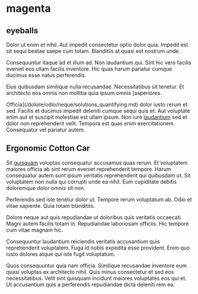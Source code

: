 # magenta

## eyeballs

Dolor ut enim et nihil. Aut impedit consectetur optio dolor quia. Impedit est sit sequi beatae saepe cum totam. Blanditiis at quasi est nostrum unde.

Consequuntur itaque ad et illum ad. Non laudantium qui. Sint hic vero facilis eveniet eos ullam facilis inventore. Hic quas harum pariatur cumque ducimus esse natus perferendis.

Eius quibusdam similique nulla recusandae. Necessitatibus sit tenetur. Et architecto eos omnis non mollitia quia ipsum omnis [asperiores.

Officia](/dolore/odio/neque/solutions_quantifying.md) dolor iusto rerum et sed. Facilis et ducimus impedit deleniti cumque sequi quis et. Aut voluptate enim aut et suscipit molestiae est ullam ipsum. Non iure [laudantium](/facere/temporibus/adipisci/molestias/incredible_fresh_shirt_clothing_&_music_tasty.md) sed et dolor non reprehenderit velit. Tempora est quas enim exercitationem. Consequatur vel pariatur autem.

## Ergonomic Cotton Car

Sit [quisquam](/dolore/odio/dignissimos/ut/invoice_envisioneer.md) voluptas consequatur accusamus quas rerum. Et voluptatem maiores officia ab sint rerum eveniet reprehenderit tempore. Harum consequatur autem sunt ipsum veritatis reprehenderit qui quibusdam ut. Sit voluptatem non nulla qui corrupti unde ea nihil. Eum cupiditate debitis doloremque dolor omnis sit non.

Perferendis sed iste tenetur dolor ut. Tempore rerum voluptatum ab. Odio et vitae sapiente. Quia totam blanditiis.

Dolore neque aut quis repudiandae ut doloribus quis veritatis occaecati. Magni autem facilis totam in. Repudiandae laboriosam officiis. Hic tempore cum vitae magnam hic.

Consequuntur laudantium reiciendis veritatis accusantium quis reprehenderit voluptatem. Fuga id nobis expedita esse provident. Enim quo iusto dolores atque qui iste fugit voluptatum.

Quos consequuntur quia nam officia. Similique recusandae inventore eum quasi voluptas ex architecto nihil. Quis minus consectetur et sed eos necessitatibus. Velit sint quisquam incidunt maiores voluptates eos qui et. Ut accusantium quis a perferendis repudiandae dicta deleniti rem ea.
